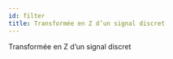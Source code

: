 ```yaml
---
id: filter
title: Transformée en Z d’un signal discret 
---
```


Transformée en Z d’un signal discret 
